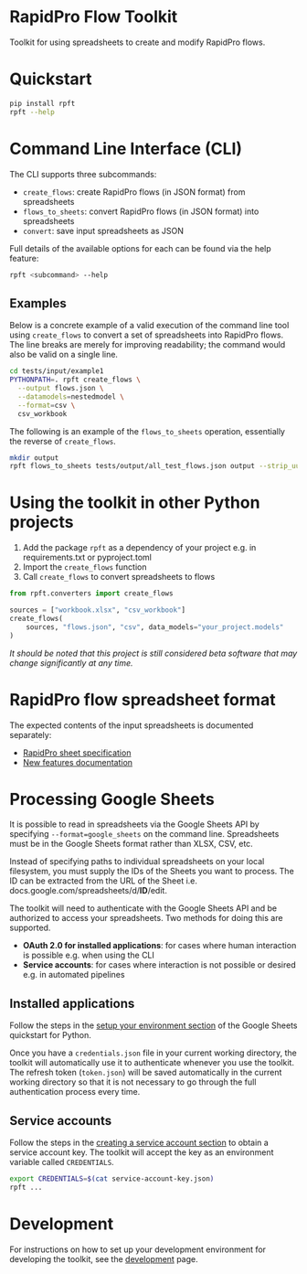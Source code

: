 # RapidPro Flow Toolkit

Toolkit for using spreadsheets to create and modify RapidPro flows.

# Quickstart

```sh
pip install rpft
rpft --help
```

# Command Line Interface (CLI)

The CLI supports three subcommands:

- `create_flows`: create RapidPro flows (in JSON format) from spreadsheets
- `flows_to_sheets`: convert RapidPro flows (in JSON format) into spreadsheets
- `convert`: save input spreadsheets as JSON

Full details of the available options for each can be found via the help feature:

```sh
rpft <subcommand> --help
```

## Examples

Below is a concrete example of a valid execution of the command line tool using `create_flows` to convert a set of spreadsheets into RapidPro flows. The line breaks are merely for improving readability; the command would also be valid on a single line.

```sh
cd tests/input/example1
PYTHONPATH=. rpft create_flows \
  --output flows.json \
  --datamodels=nestedmodel \
  --format=csv \
  csv_workbook
```

The following is an example of the `flows_to_sheets` operation, essentially the reverse of `create_flows`.

```sh
mkdir output
rpft flows_to_sheets tests/output/all_test_flows.json output --strip_uuids
```

# Using the toolkit in other Python projects

1. Add the package `rpft` as a dependency of your project e.g. in requirements.txt or pyproject.toml
1. Import the `create_flows` function
1. Call `create_flows` to convert spreadsheets to flows

```python
from rpft.converters import create_flows

sources = ["workbook.xlsx", "csv_workbook"]
create_flows(
    sources, "flows.json", "csv", data_models="your_project.models"
)
```

_It should be noted that this project is still considered beta software that may change significantly at any time._

# RapidPro flow spreadsheet format

The expected contents of the input spreadsheets is documented separately:

- [RapidPro sheet specification]
- [New features documentation]

# Processing Google Sheets

It is possible to read in spreadsheets via the Google Sheets API by specifying `--format=google_sheets` on the command line. Spreadsheets must be in the Google Sheets format rather than XLSX, CSV, etc.

Instead of specifying paths to individual spreadsheets on your local filesystem, you must supply the IDs of the Sheets you want to process. The ID can be extracted from the URL of the Sheet i.e. docs.google.com/spreadsheets/d/**ID**/edit.

The toolkit will need to authenticate with the Google Sheets API and be authorized to access your spreadsheets. Two methods for doing this are supported.

- **OAuth 2.0 for installed applications**: for cases where human interaction is possible e.g. when using the CLI
- **Service accounts**: for cases where interaction is not possible or desired e.g. in automated pipelines

## Installed applications

Follow the steps in the [setup your environment section][1] of the Google Sheets quickstart for Python.

Once you have a `credentials.json` file in your current working directory, the toolkit will automatically use it to authenticate whenever you use the toolkit. The refresh token (`token.json`) will be saved automatically in the current working directory so that it is not necessary to go through the full authentication process every time.

## Service accounts

Follow the steps in the [creating a service account section][2] to obtain a service account key. The toolkit will accept the key as an environment variable called `CREDENTIALS`.

```sh
export CREDENTIALS=$(cat service-account-key.json)
rpft ...
```

# Development

For instructions on how to set up your development environment for developing the toolkit, see the [development][4] page.

[1]: https://developers.google.com/sheets/api/quickstart/python#set_up_your_environment
[2]: https://developers.google.com/identity/protocols/oauth2/service-account#creatinganaccount
[3]: https://docs.google.com/document/d/1Onx2RhNoWKW9BQvFrgTc5R5hcwDy1OMsLKnNB7YxQH0/edit?pli=1#
[4]: https://github.com/IDEMSInternational/rapidpro-flow-toolkit/blob/main/docs/development.md
[RapidPro sheet specification]: https://docs.google.com/document/d/1m2yrzZS8kRGihUkPW0YjMkT_Fmz_L7Gl53WjD0AJRV0/edit?usp=sharing
[New features documentation]: https://docs.google.com/document/d/1Onx2RhNoWKW9BQvFrgTc5R5hcwDy1OMsLKnNB7YxQH0/edit?usp=sharing
